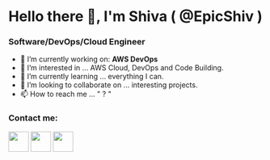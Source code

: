 # Hello there 👋, I'm Shiva ( @EpicShiv )

### Software/DevOps/Cloud Engineer

- 🔭 I’m currently working on: __AWS DevOps__ 
- 👀 I’m interested in ... AWS Cloud, DevOps and Code Building.
- 🌱 I’m currently learning ... everything I can.
- 💞️ I’m looking to collaborate on ... interesting projects.
- 📫 How to reach me ... " ? "


### Contact me:

<a href="https://twitter.com/"><img src="https://www.vectorlogo.zone/logos/twitter/twitter-icon.svg" width="40" height="40"/></a>
<a href="https://www.linkedin.com/in/"><img src="https://www.vectorlogo.zone/logos/linkedin/linkedin-icon.svg" width="40" height="40"/></a>
<a href="https://www.pinterest.com/"><img src="https://www.vectorlogo.zone/logos/pinterest/pinterest-icon.svg" width="40" height="40"/></a>

<!---
EpicShiv/EpicShiv is a ✨ special ✨ repository because its `README.md` (this file) appears on your GitHub profile.
You can click the Preview link to take a look at your changes.
--->
